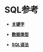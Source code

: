 # SQL参考

-   **[关键字](shark-关键字.md)**  

-   **[数据类型](shark-数据类型.md)**

-   **[SQL语法](shark-SQL语法.md)**  


